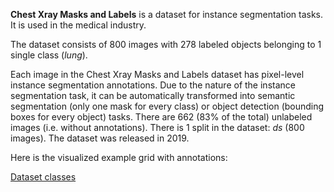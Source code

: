 **Chest Xray Masks and Labels** is a dataset for instance segmentation tasks. It is used in the medical industry.

The dataset consists of 800 images with 278 labeled objects belonging to 1 single class (*lung*).

Each image in the Chest Xray Masks and Labels dataset has pixel-level instance segmentation annotations. Due to the nature of the instance segmentation task, it can be automatically transformed into semantic segmentation (only one mask for every class) or object detection (bounding boxes for every object) tasks. There are 662 (83% of the total) unlabeled images (i.e. without annotations). There is 1 split in the dataset: *ds* (800 images). The dataset was released in 2019.

Here is the visualized example grid with annotations:

[Dataset classes](https://github.com/dataset-ninja/chest-xray/raw/main/visualizations/horizontal_grid.webm)
